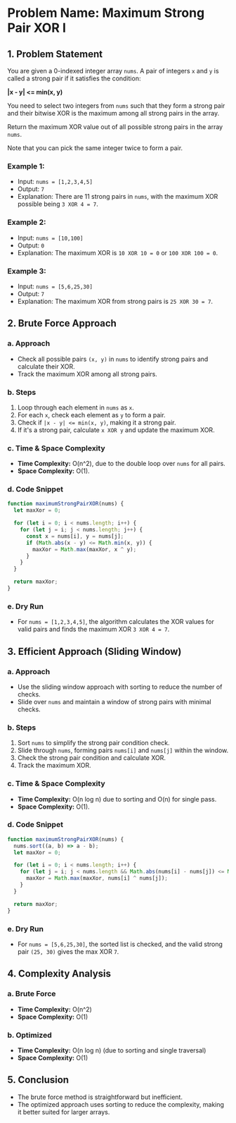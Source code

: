
# Problem Name: Maximum Strong Pair XOR I

## 1. Problem Statement
You are given a 0-indexed integer array `nums`. A pair of integers `x` and `y` is called a strong pair if it satisfies the condition:

**|x - y| <= min(x, y)**

You need to select two integers from `nums` such that they form a strong pair and their bitwise XOR is the maximum among all strong pairs in the array.

Return the maximum XOR value out of all possible strong pairs in the array `nums`.

Note that you can pick the same integer twice to form a pair.

### Example 1:
- Input: `nums = [1,2,3,4,5]`
- Output: `7`
- Explanation: There are 11 strong pairs in `nums`, with the maximum XOR possible being `3 XOR 4 = 7`.

### Example 2:
- Input: `nums = [10,100]`
- Output: `0`
- Explanation: The maximum XOR is `10 XOR 10 = 0` or `100 XOR 100 = 0`.

### Example 3:
- Input: `nums = [5,6,25,30]`
- Output: `7`
- Explanation: The maximum XOR from strong pairs is `25 XOR 30 = 7`.

## 2. Brute Force Approach

### a. Approach
- Check all possible pairs `(x, y)` in `nums` to identify strong pairs and calculate their XOR.
- Track the maximum XOR among all strong pairs.

### b. Steps
1. Loop through each element in `nums` as `x`.
2. For each `x`, check each element as `y` to form a pair.
3. Check if `|x - y| <= min(x, y)`, making it a strong pair.
4. If it's a strong pair, calculate `x XOR y` and update the maximum XOR.

### c. Time & Space Complexity
- **Time Complexity:** O(n^2), due to the double loop over `nums` for all pairs.
- **Space Complexity:** O(1).

### d. Code Snippet
```javascript
function maximumStrongPairXOR(nums) {
  let maxXor = 0;

  for (let i = 0; i < nums.length; i++) {
    for (let j = i; j < nums.length; j++) {
      const x = nums[i], y = nums[j];
      if (Math.abs(x - y) <= Math.min(x, y)) {
        maxXor = Math.max(maxXor, x ^ y);
      }
    }
  }

  return maxXor;
}
```

### e. Dry Run
- For `nums = [1,2,3,4,5]`, the algorithm calculates the XOR values for valid pairs and finds the maximum XOR `3 XOR 4 = 7`.

## 3. Efficient Approach (Sliding Window)

### a. Approach
- Use the sliding window approach with sorting to reduce the number of checks.
- Slide over `nums` and maintain a window of strong pairs with minimal checks.

### b. Steps
1. Sort `nums` to simplify the strong pair condition check.
2. Slide through `nums`, forming pairs `nums[i]` and `nums[j]` within the window.
3. Check the strong pair condition and calculate XOR.
4. Track the maximum XOR.

### c. Time & Space Complexity
- **Time Complexity:** O(n log n) due to sorting and O(n) for single pass.
- **Space Complexity:** O(1).

### d. Code Snippet
```javascript
function maximumStrongPairXOR(nums) {
  nums.sort((a, b) => a - b);
  let maxXor = 0;

  for (let i = 0; i < nums.length; i++) {
    for (let j = i; j < nums.length && Math.abs(nums[i] - nums[j]) <= Math.min(nums[i], nums[j]); j++) {
      maxXor = Math.max(maxXor, nums[i] ^ nums[j]);
    }
  }

  return maxXor;
}
```

### e. Dry Run
- For `nums = [5,6,25,30]`, the sorted list is checked, and the valid strong pair `(25, 30)` gives the max XOR `7`.

## 4. Complexity Analysis

### a. Brute Force
- **Time Complexity:** O(n^2)
- **Space Complexity:** O(1)

### b. Optimized
- **Time Complexity:** O(n log n) (due to sorting and single traversal)
- **Space Complexity:** O(1)

## 5. Conclusion
- The brute force method is straightforward but inefficient.
- The optimized approach uses sorting to reduce the complexity, making it better suited for larger arrays.
